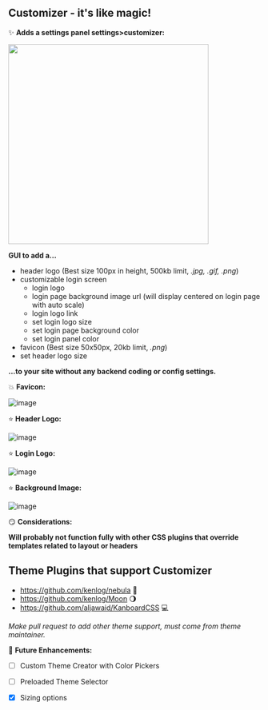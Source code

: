 Customizer - it's like magic!
----------

:sparkles:	**Adds a settings panel settings>customizer:**

<img src="https://user-images.githubusercontent.com/26339368/47368197-32850780-d6af-11e8-9f49-8e352c274909.png" height="400">


**GUI to add a...**

* header logo (Best size 100px in height, 500kb limit, *.jpg, .gif, .png*)
* customizable login screen
  * login logo
  * login page background image url (will display centered on login page with auto scale)
  * login logo link
  * set login logo size
  * set login page background color
  * set login panel color
* favicon (Best size 50x50px, 20kb limit, *.png*)
* set header logo size


**...to your site without any backend coding or config settings.**

:boom:	**Favicon:**

![image](https://user-images.githubusercontent.com/26339368/47174055-a43f0900-d2dd-11e8-9932-430e11b74fea.png)


:star:  **Header Logo:**

![image](https://user-images.githubusercontent.com/26339368/47369113-f9e62d80-d6b0-11e8-90e0-974c31b4b535.png)

:star:  **Login Logo:**

![image](https://user-images.githubusercontent.com/26339368/47368502-c0f98900-d6af-11e8-8b20-2116a37c66f5.png)

:star:  **Background Image:**

![image](https://user-images.githubusercontent.com/26339368/47368889-7e847c00-d6b0-11e8-8d9c-d10c2cbd00bd.png)


:smirk:	**Considerations:**

**Will probably not function fully with other CSS plugins that override templates related to layout or headers**

## Theme Plugins that support Customizer
   * https://github.com/kenlog/nebula :dash:
   * https://github.com/kenlog/Moon :waning_gibbous_moon:
   * https://github.com/aljawaid/KanboardCSS :computer:

*Make pull request to add other theme support, must come from theme maintainer.*

:lollipop: **Future Enhancements:**

- [ ] Custom Theme Creator with Color Pickers
- [ ] Preloaded Theme Selector
- [x] Sizing options

